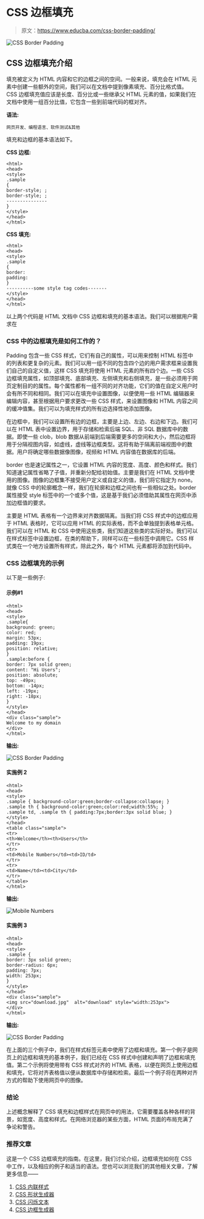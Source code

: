 # CSS 边框填充

> 原文：<https://www.educba.com/css-border-padding/>

![CSS Border Padding](img/e51e954c3e6281a2aa45000062e89478.png)



## CSS 边框填充介绍

填充被定义为 HTML 内容和它的边框之间的空间。一般来说，填充会在 HTML 元素中创建一些额外的空间，我们可以在文档中提到像素填充、百分比格式值。CSS 边框填充值应该是长度、百分比或一些继承父 HTML 元素的值，如果我们在文档中使用一组百分比值，它包含一些到前端代码的框对齐。

**语法:**

<small>网页开发、编程语言、软件测试&其他</small>

填充和边框的基本语法如下。

**CSS 边框:**

```
<html>
<head>
<style>
.sample
{
border-style; ;
border-style; ;
---------------
}
</style>
</head>
</html>
```

**CSS 填充:**

```
<html>
<head>
<style>
.sample
{
border:
padding:
}
----------some style tag codes-------
</style>
</head>
</html>
```

以上两个代码是 HTML 文档中 CSS 边框和填充的基本语法。我们可以根据用户需求在

### CSS 中的边框填充是如何工作的？

Padding 包含一些 CSS 样式，它们有自己的属性，可以用来控制 HTML 标签中的列表和更复杂的元素。我们可以用一组不同的包含四个边的用户需求框来设置我们自己的自定义值，这样 CSS 填充将使用 HTML 元素的所有四个边。一些 CSS 边框填充属性，如顶部填充、底部填充、左侧填充和右侧填充，是一些必须用于网页定制目的的属性。每个属性都有一组不同的对齐功能，它们的值在自定义用户时会有所不同和相同。我们可以在填充中设置图像，以便使用一些 HTML 编辑器来编辑内容，甚至根据用户要求更改一些 CSS 样式，来设置图像和 HTML 内容之间的缓冲值集。我们可以为填充样式的所有边选择性地添加图像。

在边框中，我们可以设置所有边的边框，主要是上边、左边、右边和下边。我们可以在 HTML 表中设置边界，用于存储和检索后端 SQL、非 SQL 数据库中的数据。即使一些 clob，blob 数据从前端到后端需要更多的空间和大小，然后边框将用于分隔视图内容，如虚线，虚线等边框类型。这将有助于隔离前端视图中的数据。用户将确定哪些数据像图像，视频和 HTML 内容值在数据库的后端。

border 也是速记属性之一，它设置 HTML 内容的宽度、高度、颜色和样式。我们知道速记属性省略了子值，并重新分配给初始值。主要是我们在 HTML 文档中使用的图像。图像的边框集不接受用户定义或自定义的值，我们将它指定为 none。就像 CSS 中的轮廓概念一样，我们在轮廓和边框之间也有一些相似之处。border 属性接受 style 标签中的一个或多个值，这是基于我们必须借助其属性在网页中添加边框值的要求。

主要是 HTML 表格有一个边界来对齐数据隔离。当我们将 CSS 样式中的边框应用于 HTML 表格时，它可以应用 HTML 的实际表格，而不会单独提到表格单元格。我们可以在 HTML 和 CSS 中使用这些类，我们知道这些类的实际好处。我们可以在样式标签中设置边框，在类的帮助下，同样可以在一些标签中调用它。CSS 样式类在一个地方设置所有样式，除此之外，每个 HTML 元素都将添加到代码中。

### CSS 边框填充的示例

以下是一些例子:

#### 示例#1

```
<html>
<head>
<style>
.sample{
background: green;
color: red;
margin: 53px;
padding: 19px;
position: relative;
}
.sample:before {
border: 7px solid green;
content: "Hi Users";
position: absolute;
top: -49px;
bottom: -14px;
left: -19px;
right: -18px;
}
</style>
</head>
<div class="sample">
Welcome to my domain
</div>
</html>
```

**输出:**

![CSS Border Padding](img/c655b7c91f4c18d54297821808cf7994.png)



#### 实施例 2

```
<html>
<head>
<style>
.sample { background-color:green;border-collapse:collapse; }
.sample th { background-color:green;color:red;width:55%; }
.sample td, .sample th { padding:7px;border:3px solid blue; }
</style>
</head>
<table class="sample">
<tr>
<th>Welcome</th><th>Users</th>
</tr>
<tr>
<td>Mobile Numbers</td><td>ID/td>
</tr>
<tr>
<td>Name</td><td>City</td>
</tr>
</table>
</html>
```

**输出:**

![Mobile Numbers](img/fcb6b473d2a2db0db67215a271f99c43.png)



#### 实施例 3

```
<html>
<head>
<style>
.sample {
border: 3px solid green;
border-radius: 6px;
padding: 7px;
width: 253px;
}
</style>
</head>
<div class="sample">
<img src="download.jpg"  alt="download" style="width:253px">
</div>
</html>
```

**输出:**

![CSS Border Padding](img/34ad548e2c4084f4eaf75f463990dd51.png)



在上面的三个例子中，我们在样式标签元素中使用了边框和填充。第一个例子是网页上的边框和填充的基本例子，我们已经在 CSS 样式中创建和声明了边框和填充值。第二个示例将使用带有 CSS 样式对齐的 HTML 表格，以便在网页上使用边框和填充，它将对齐表格值以便从数据库中存储和检索。最后一个例子将在两种对齐方式的帮助下使用网页中的图像。

### 结论

上述概念解释了 CSS 填充和边框样式在网页中的用法，它需要覆盖各种各样的背景，如宽度、高度和样式。在网络浏览器的某些方面，HTML 页面的布局充满了争论和警告。

### 推荐文章

这是一个 CSS 边框填充的指南。在这里，我们讨论介绍，边框填充如何在 CSS 中工作，以及相应的例子和适当的语法。您也可以浏览我们的其他相关文章，了解更多信息——

1.  [CSS 内联样式](https://www.educba.com/css-inline-style/)
2.  [CSS 形状生成器](https://www.educba.com/css-shape-generator/)
3.  [CSS 闪烁文本](https://www.educba.com/css-blinking-text/)
4.  [CSS 边框生成器](https://www.educba.com/c-plus-plus-struct/)





